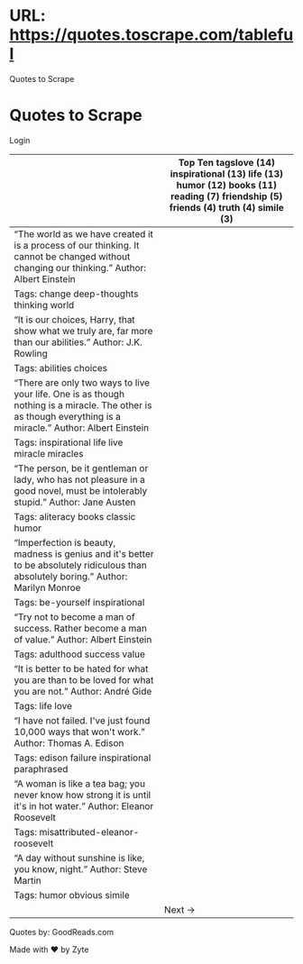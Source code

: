 # URL: https://quotes.toscrape.com/tableful



Quotes to Scrape



Quotes to Scrape
================


Login


|  | Top Ten tagslove (14)  inspirational (13)  life (13)  humor (12)  books (11)  reading (7)  friendship (5)  friends (4)  truth (4)  simile (3) |
| --- | --- |
| “The world as we have created it is a process of our thinking. It cannot be changed without changing our thinking.” Author: Albert Einstein |
| Tags: change deep-thoughts thinking world |
| “It is our choices, Harry, that show what we truly are, far more than our abilities.” Author: J.K. Rowling |
| Tags: abilities choices |
| “There are only two ways to live your life. One is as though nothing is a miracle. The other is as though everything is a miracle.” Author: Albert Einstein |
| Tags: inspirational life live miracle miracles |
| “The person, be it gentleman or lady, who has not pleasure in a good novel, must be intolerably stupid.” Author: Jane Austen |
| Tags: aliteracy books classic humor |
| “Imperfection is beauty, madness is genius and it's better to be absolutely ridiculous than absolutely boring.” Author: Marilyn Monroe |
| Tags: be-yourself inspirational |
| “Try not to become a man of success. Rather become a man of value.” Author: Albert Einstein |
| Tags: adulthood success value |
| “It is better to be hated for what you are than to be loved for what you are not.” Author: André Gide |
| Tags: life love |
| “I have not failed. I've just found 10,000 ways that won't work.” Author: Thomas A. Edison |
| Tags: edison failure inspirational paraphrased |
| “A woman is like a tea bag; you never know how strong it is until it's in hot water.” Author: Eleanor Roosevelt |
| Tags: misattributed-eleanor-roosevelt |
| “A day without sunshine is like, you know, night.” Author: Steve Martin |
| Tags: humor obvious simile |
|  | Next → |


Quotes by: GoodReads.com

Made with ❤  by Zyte



